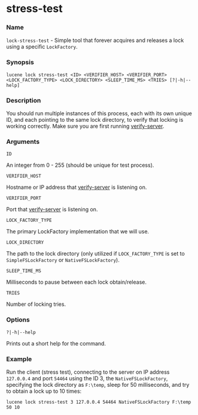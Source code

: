 # stress-test

### Name

`lock-stress-test` - Simple tool that forever acquires and releases a lock using a specific `LockFactory`.

### Synopsis

```console
lucene lock stress-test <ID> <VERIFIER_HOST> <VERIFIER_PORT> <LOCK_FACTORY_TYPE> <LOCK_DIRECTORY> <SLEEP_TIME_MS> <TRIES> [?|-h|--help]
```

### Description

You should run multiple instances of this process, each with its own unique ID, and each pointing to the same lock directory, to verify that locking is working correctly. Make sure you are first running [verify-server](verify-server.md).

### Arguments

`ID`

An integer from 0 - 255 (should be unique for test process).

`VERIFIER_HOST`

Hostname or IP address that [verify-server](verify-server.md) is listening on.

`VERIFIER_PORT`

Port that [verify-server](verify-server.md) is listening on.

`LOCK_FACTORY_TYPE`

The primary LockFactory implementation that we will use.

`LOCK_DIRECTORY`

The path to the lock directory (only utilized if `LOCK_FACTORY_TYPE` is set to `SimpleFSLockFactory` or `NativeFSLockFactory`).

`SLEEP_TIME_MS`

Milliseconds to pause between each lock obtain/release.

`TRIES`

Number of locking tries.

### Options

`?|-h|--help`

Prints out a short help for the command.

### Example

Run the client (stress test), connecting to the server on IP address `127.0.0.4` and port `54464` using the ID 3, the `NativeFSLockFactory`, specifying the lock directory as `F:\temp`, sleep for 50 milliseconds, and try to obtain a lock up to 10 times:

```console
lucene lock stress-test 3 127.0.0.4 54464 NativeFSLockFactory F:\temp 50 10
```
